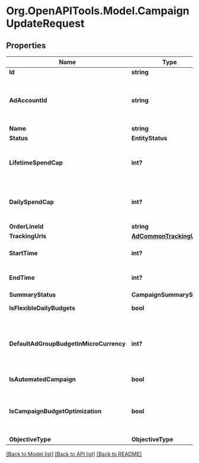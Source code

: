 # Org.OpenAPITools.Model.CampaignUpdateRequest

## Properties

Name | Type | Description | Notes
------------ | ------------- | ------------- | -------------
**Id** | **string** | Campaign ID. | 
**AdAccountId** | **string** | Campaign&#39;s Advertiser ID. If you want to create a campaign in a Business Account shared account you need to specify the Business Access advertiser ID in both the query path param as well as the request body schema. | 
**Name** | **string** | Campaign name. | [optional] 
**Status** | **EntityStatus** |  | [optional] 
**LifetimeSpendCap** | **int?** | Campaign total spending cap. Required for Campaign Budget Optimization (CBO) campaigns. This and \&quot;daily_spend_cap\&quot; cannot be set at the same time. | [optional] 
**DailySpendCap** | **int?** | Campaign daily spending cap. Required for Campaign Budget Optimization (CBO) campaigns. This and \&quot;lifetime_spend_cap\&quot; cannot be set at the same time. | [optional] 
**OrderLineId** | **string** | Order line ID that appears on the invoice. | [optional] 
**TrackingUrls** | [**AdCommonTrackingUrls**](AdCommonTrackingUrls.md) |  | [optional] 
**StartTime** | **int?** | Campaign start time. Unix timestamp in seconds. Only used for Campaign Budget Optimization (CBO) campaigns. | [optional] 
**EndTime** | **int?** | Campaign end time. Unix timestamp in seconds. Only used for Campaign Budget Optimization (CBO) campaigns. | [optional] 
**SummaryStatus** | **CampaignSummaryStatus** |  | [optional] 
**IsFlexibleDailyBudgets** | **bool** | Determine if a campaign has flexible daily budgets setup. | [optional] 
**DefaultAdGroupBudgetInMicroCurrency** | **int?** | When transitioning from campaign budget optimization to non-campaign budget optimization, the default_ad_group_budget_in_micro_currency will propagate to each child ad groups daily budget. Unit is micro currency of the associated advertiser account. | [optional] 
**IsAutomatedCampaign** | **bool** | Specifies whether the campaign was created in the automated campaign flow | [optional] 
**IsCampaignBudgetOptimization** | **bool** | Determines if a campaign automatically generate ad-group level budgets given a campaign budget to maximize campaign outcome. When transitioning from non-cbo to cbo, all previous child ad group budget will be cleared. | [optional] 
**ObjectiveType** | **ObjectiveType** |  | [optional] 

[[Back to Model list]](../README.md#documentation-for-models) [[Back to API list]](../README.md#documentation-for-api-endpoints) [[Back to README]](../README.md)

